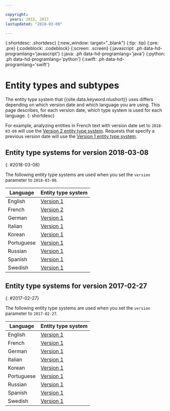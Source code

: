 ```yaml
---

copyright:
  years: 2015, 2017
lastupdated: "2018-03-08"

---
```


{:shortdesc: .shortdesc}
{:new_window: target="_blank"}
{:tip: .tip}
{:pre: .pre}
{:codeblock: .codeblock}
{:screen: .screen}
{:javascript: .ph data-hd-programlang='javascript'}
{:java: .ph data-hd-programlang='java'}
{:python: .ph data-hd-programlang='python'}
{:swift: .ph data-hd-programlang='swift'}

# Entity types and subtypes

The entity type system that {{site.data.keyword.nlushort}} uses differs depending on which version date and which language you are using. This page describes, for each version date, which type system is used for each language.
{: shortdesc}

For example, analyzing entities in French text with version date set to `2018-03-08` will use the [Version 2 entity type system][v2]. Requests that specify a previous version date will use the [Version 1 entity type system][v1].


## Entity type systems for version 2018-03-08
{: #2018-03-08}

The following entity type systems are used when you set the `version` parameter to `2018-03-08`.

|Language|Entity type system|
| --- | ---|
| English | [Version 1][v1] |
| French | [Version 2][v2] |
| German | [Version 1][v1] |
| Italian | [Version 1][v1] |
| Korean | [Version 1][v1] |
| Portuguese | [Version 1][v1] |
| Russian | [Version 1][v1] |
| Spanish | [Version 1][v1] |
| Swedish | [Version 1][v1] |


## Entity type systems for version 2017-02-27
{: #2017-02-27}

The following entity type systems are used when you set the `version` parameter to `2017-02-27`.

|Language|Entity type system|
| --- | ---|
| English | [Version 1][v1] |
| French | [Version 1][v1] |
| German | [Version 1][v1] |
| Italian | [Version 1][v1] |
| Korean | [Version 1][v1] |
| Portuguese | [Version 1][v1] |
| Russian | [Version 1][v1] |
| Spanish | [Version 1][v1] |
| Swedish | [Version 1][v1] |


[v1]: entity-types-v1.html
[v2]: entity-types-v2.html
